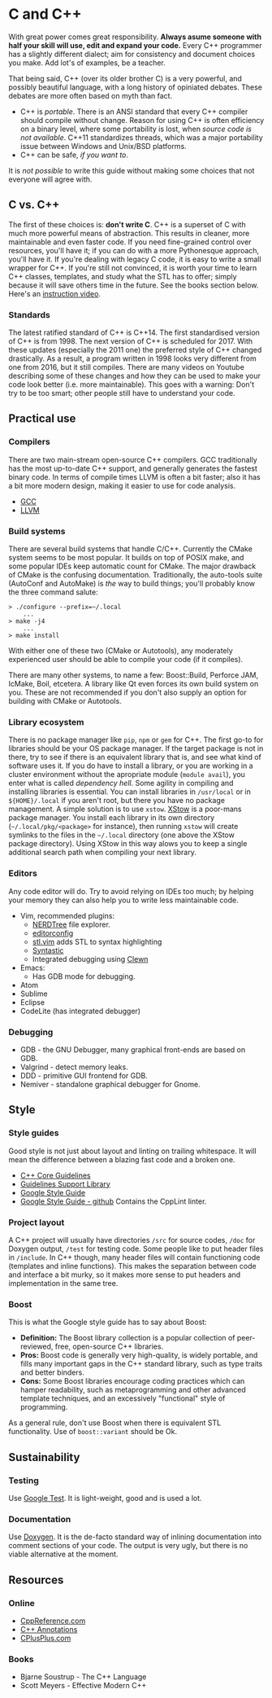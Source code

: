 # C and C++

With great power comes great responsibility. **Always asume someone with half your skill will use, edit and expand your code.** Every C++ programmer has a slightly different dialect; aim for consistency and document choices you make. Add lot's of examples, be a teacher.

That being said, C++ (over its older brother C) is a very powerful, and possibly beautiful language, with a long history of opiniated debates. These debates are more often based on myth than fact.

* C++ is *portable*. There is an ANSI standard that every C++ compiler should compile without change. Reason for using C++ is often efficiency on a binary level, where some portability is lost, when *source code is not available*. C++11 standardizes threads, which was a major portability issue between Windows and Unix/BSD platforms.
* C++ can be safe, *if you want to*.
 
It is *not possible* to write this guide without making some choices that not everyone will agree with.

## C vs. C++
The first of these choices is: **don't write C**. C++ is a superset of C with much more powerful means of abstraction. This results in cleaner, more maintainable and even faster code. If you need fine-grained control over resources, you'll have it; if you can do with a more Pythonesque approach, you'll have it. If you're dealing with legacy C code, it is easy to write a small wrapper for C++. If you're still not convinced, it is worth your time to learn C++ classes, templates, and study what the STL has to offer; simply because it will save others time in the future. See the books section below. Here's an [instruction video](https://www.youtube.com/watch?v=YnWhqhNdYyk).

### Standards
The latest ratified standard of C++ is C++14. The first standardised version of C++ is from 1998. The next version of C++ is scheduled for 2017. With these updates (especially the 2011 one) the preferred style of C++ changed drastically. As a result, a program written in 1998 looks very different from one from 2016, but it still compiles. There are many videos on Youtube describing some of these changes and how they can be used to make your code look better (i.e. more maintainable). This goes with a warning: Don't try to be too smart; other people still have to understand your code.

## Practical use
### Compilers
There are two main-stream open-source C++ compilers. GCC traditionally has the most up-to-date C++ support, and generally generates the fastest binary code. In terms of compile times LLVM is often a bit faster; also it has a bit more modern design, making it easier to use for code analysis.

* [GCC](https://gcc.gnu.org/)
* [LLVM](http://llvm.org/)

### Build systems
There are several build systems that handle C/C++. Currently the CMake system seems to be most popular. It builds on top of POSIX make, and some popular IDEs keep automatic count for CMake. The major drawback of CMake is the confusing documentation. Traditionally, the auto-tools suite (AutoConf and AutoMake) is *the* way to build things; you'll probably know the three command salute:

    > ./configure --prefix=~/.local 
        ...
    > make -j4
        ...
    > make install

With either one of these two (CMake or Autotools), any moderately experienced user should be able to compile your code (if it compiles).

There are many other systems, to name a few: Boost::Build, Perforce JAM, IcMake, Boil, etcetera. A library like Qt even forces its own build system on you. These are not recommended if you don't also supply an option for building with CMake or Autotools.

### Library ecosystem
There is no package manager like `pip`, `npm` or `gem` for C++. The first go-to for libraries should be your OS package manager. If the target package is not in there, try to see if there is an equivalent library that is, and see what kind of software uses it. If you do have to install a library, or you are working in a cluster environment without the apropriate module (`module avail`), you enter what is called *dependency hell*. Some agility in compiling and installing libraries is essential. You can install libraries in `/usr/local` or in `${HOME}/.local` if you aren't root, but there you have no package management. A simple solution is to use `xstow`. [XStow](http://xstow.sourceforge.net/) is a poor-mans package manager. You install each library in its own directory (`~/.local/pkg/<package>` for instance), then running `xstow` will create symlinks to the files in the `~/.local` directory (one above the XStow package directory). Using XStow in this way alows you to keep a single additional search path when compiling your next library.

### Editors
Any code editor will do. Try to avoid relying on IDEs too much; by helping your memory they can also help you to write less maintainable code.
* Vim, recommended plugins: 
  + [NERDTree](https://github.com/scrooloose/nerdtree) file explorer.
  + [editorconfig](https://github.com/editorconfig/editorconfig-vim)
  + [stl.vim](http://www.vim.org/scripts/script.php?script_id=4293) adds STL to syntax highlighting 
  + [Syntastic](https://github.com/scrooloose/syntastic)
  + Integrated debugging using [Clewn](http://clewn.sourceforge.net/)
* Emacs:
  + Has GDB mode for debugging.
* Atom
* Sublime
* Eclipse
* CodeLite (has integrated debugger)

### Debugging
* GDB - the GNU Debugger, many graphical front-ends are based on GDB.
* Valgrind - detect memory leaks.
* DDD - primitive GUI frontend for GDB.
* Nemiver - standalone graphical debugger for Gnome.

## Style
### Style guides
Good style is not just about layout and linting on trailing whitespace. It will mean the difference between a blazing fast code and a broken one.

* [C++ Core Guidelines](http://isocpp.github.io/CppCoreGuidelines/CppCoreGuidelines)
* [Guidelines Support Library](https://github.com/Microsoft/GSL)
* [Google Style Guide](https://google.github.io/styleguide/cppguide.html)
* [Google Style Guide - github](https://github.com/google/styleguide) Contains the CppLint linter.

### Project layout
A C++ project will usually have directories `/src` for source codes, `/doc` for Doxygen output, `/test` for testing code. Some people like to put header files in `/include`. In C++ though, many header files will contain functioning code (templates and inline functions). This makes the separation between code and interface a bit murky, so it makes more sense to put headers and implementation in the same tree.

### Boost
This is what the Google style guide has to say about Boost: 
* **Definition:** The Boost library collection is a popular collection of peer-reviewed, free, open-source C++ libraries.
* **Pros:** Boost code is generally very high-quality, is widely portable, and fills many important gaps in the C++ standard library, such as type traits and better binders.
* **Cons:** Some Boost libraries encourage coding practices which can hamper readability, such as metaprogramming and other advanced template techniques, and an excessively "functional" style of programming.

As a general rule, don't use Boost when there is equivalent STL functionality. Use of `boost::variant` should be Ok.

## Sustainability
### Testing
Use [Google Test](https://github.com/google/googletest). It is light-weight, good and is used a lot.

### Documentation
Use [Doxygen](http://www.stack.nl/~dimitri/doxygen/). It is the de-facto standard way of inlining documentation into comment sections of your code. The output is very ugly, but there is no viable alternative at the moment.

## Resources
### Online
* [CppReference.com](http://en.cppreference.com/w/)
* [C++ Annotations](http://www.icce.rug.nl/documents/cplusplus/)
* [CPlusPlus.com](http://www.cplusplus.com/)

### Books
* Bjarne Soustrup - The C++ Language
* Scott Meyers - Effective Modern C++
